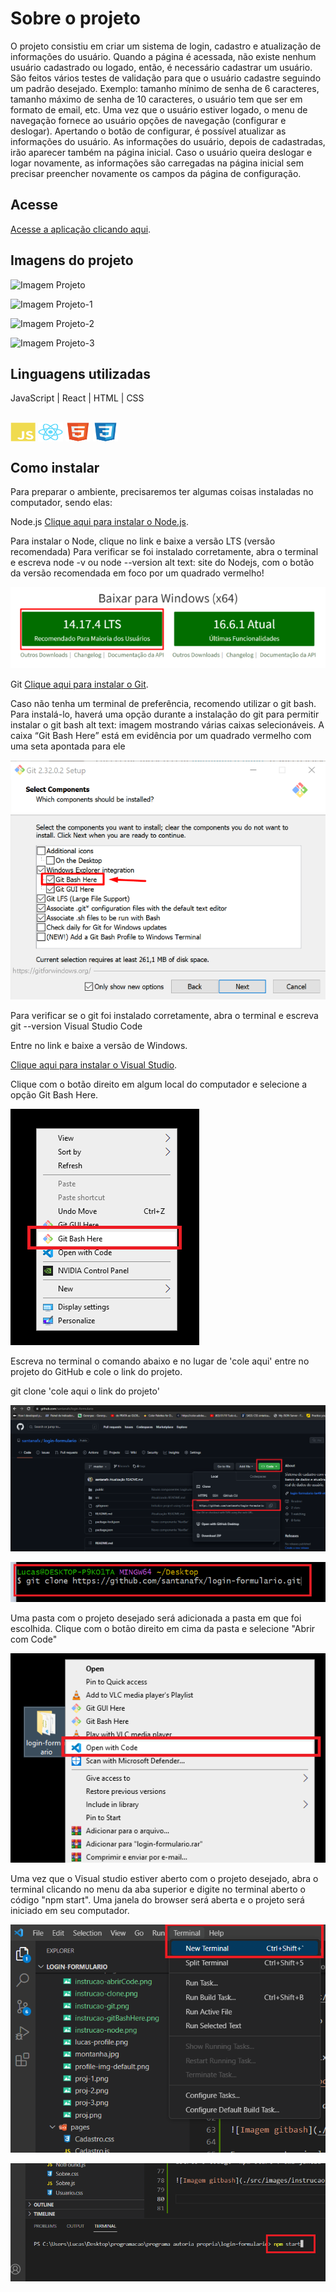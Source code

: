 # Sobre o projeto

O projeto consistiu em criar um sistema de login, cadastro e atualização de informações do usuário. Quando a página é acessada, não existe nenhum usuário cadastrado ou logado, então, é necessário cadastrar um usuário. São feitos vários testes de validação para que o usuário cadastre seguindo um padrão desejado. Exemplo: tamanho mínimo de senha de 6 caracteres, tamanho máximo de senha de 10 caracteres, o usuário tem que ser em formato de email, etc. Uma vez que o usuário estiver logado, o menu de navegação fornece ao usuário opções de navegação (configurar e deslogar). Apertando o botão de configurar, é possível atualizar as informações do usuário. As informações do usuário, depois de cadastradas, irão aparecer também na página inicial. Caso o usuário queira deslogar e logar novamente, as informações são carregadas na página inicial sem precisar preencher novamente os campos da página de configuração.

## Acesse

<a href="https://login-formulario-be49-ett5j6s85-santanafx.vercel.app/">Acesse a aplicação clicando aqui</a>.

## Imagens do projeto

![Imagem Projeto](./src/images/proj.png)

![Imagem Projeto-1](./src/images/proj-1.png)

![Imagem Projeto-2](./src/images/proj-2.png)

![Imagem Projeto-3](./src/images/proj-3.png)

## Linguagens utilizadas

JavaScript | React | HTML | CSS

<div style="display: inline_block"><br>
  <img align="center" alt="Rafa-Js" height="30" width="40" src="https://raw.githubusercontent.com/devicons/devicon/master/icons/javascript/javascript-plain.svg">
<!--   <img align="center" alt="Rafa-Ts" height="30" width="40" src="https://raw.githubusercontent.com/devicons/devicon/master/icons/typescript/typescript-plain.svg"> -->
  <img align="center" alt="Rafa-React" height="30" width="40" src="https://raw.githubusercontent.com/devicons/devicon/master/icons/react/react-original.svg">
  <img align="center" alt="Rafa-HTML" height="30" width="40" src="https://raw.githubusercontent.com/devicons/devicon/master/icons/html5/html5-original.svg">
  <img align="center" alt="Rafa-CSS" height="30" width="40" src="https://raw.githubusercontent.com/devicons/devicon/master/icons/css3/css3-original.svg">
<!--   <img align="center" alt="Rafa-Python" height="30" width="40" src="https://raw.githubusercontent.com/devicons/devicon/master/icons/python/python-original.svg">
  <img align="center" alt="Rafa-Csharp" height="30" width="40" src="https://raw.githubusercontent.com/devicons/devicon/master/icons/csharp/csharp-original.svg"> -->
</div>

## Como instalar

Para preparar o ambiente, precisaremos ter algumas coisas instaladas no computador, sendo elas:

Node.js
<a href="https://nodejs.org/pt-br">Clique aqui para instalar o Node.js</a>.

Para instalar o Node, clique no link e baixe a versão LTS (versão recomendada)
Para verificar se foi instalado corretamente, abra o terminal e escreva node -v ou node --version
alt text: site do Nodejs, com o botão da versão recomendada em foco por um quadrado vermelho!

![Imagem node](./src/images/readme/instrucao-node.png)

Git
<a href="https://git-scm.com/download/windows">Clique aqui para instalar o Git</a>.

Caso não tenha um terminal de preferência, recomendo utilizar o git bash. Para instalá-lo, haverá uma opção durante a instalação do git para permitir instalar o git bash
alt text: imagem mostrando várias caixas selecionáveis. A caixa “Git Bash Here” está em evidência por um quadrado vermelho com uma seta apontada para ele

![Imagem git](./src/images/readme/instrucao-git.png)

Para verificar se o git foi instalado corretamente, abra o terminal e escreva git --version
Visual Studio Code

Entre no link e baixe a versão de Windows.

<a href="https://code.visualstudio.com/download">Clique aqui para instalar o Visual Studio</a>.

Clique com o botão direito em algum local do computador e selecione a opção Git Bash Here.

![Imagem gitbash](./src/images/readme/instrucao-gitBashHere.png)

Escreva no terminal o comando abaixo e no lugar de 'cole aqui' entre no projeto do GitHub e cole o link do projeto.

git clone 'cole aqui o link do projeto'

![Imagem gitbash](./src/images/readme/instrucao-clone.png)

![Imagem gitbash](./src/images/readme/instrucao-gitClone.png)

Uma pasta com o projeto desejado será adicionada a pasta em que foi escolhida.
Clique com o botão direito em cima da pasta e selecione "Abrir com Code"

![Imagem gitbash](./src/images/readme/instrucao-abrirCode.png)

Uma vez que o Visual studio estiver aberto com o projeto desejado, abra o terminal clicando no menu da aba superior e digite no terminal aberto o código "npm start". Uma janela do browser será aberta e o projeto será iniciado em seu computador.

![Imagem gitbash](./src/images/readme/instrucao-terminal.png)

![Imagem gitbash](./src/images/readme/instrucao-npm.png)
